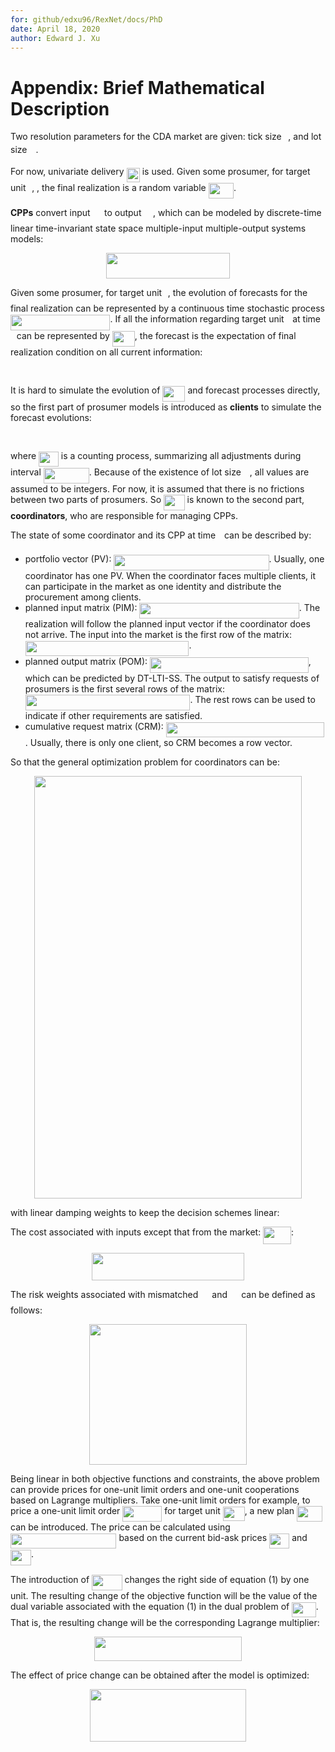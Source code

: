 ```yaml
---
for: github/edxu96/RexNet/docs/PhD
date: April 18, 2020
author: Edward J. Xu
---
```


# Appendix: Brief Mathematical Description

Two resolution parameters for the CDA market are given: tick size <img src="/docs/PhD/tex/7ccca27b5ccc533a2dd72dc6fa28ed84.svg?invert_in_darkmode&sanitize=true" align=middle width=6.672392099999992pt height=14.15524440000002pt/>, and lot size <img src="/docs/PhD/tex/8cda31ed38c6d59d14ebefa440099572.svg?invert_in_darkmode&sanitize=true" align=middle width=9.98290094999999pt height=14.15524440000002pt/>.

For now, univariate delivery <img src="/docs/PhD/tex/12db77e83e760808caf636deecc1b7f2.svg?invert_in_darkmode&sanitize=true" align=middle width=21.27850394999999pt height=22.63846199999998pt/> is used. Given some prosumer, for target unit <img src="/docs/PhD/tex/77a3b857d53fb44e33b53e4c8b68351a.svg?invert_in_darkmode&sanitize=true" align=middle width=5.663225699999989pt height=21.68300969999999pt/>, , the final realization is a random variable <img src="/docs/PhD/tex/a75ad4aa393d50109470b1783c9a8858.svg?invert_in_darkmode&sanitize=true" align=middle width=40.23981884999999pt height=24.65753399999998pt/>.

__CPPs__ convert input <img src="/docs/PhD/tex/35531be55273dc37ee90083451d089ff.svg?invert_in_darkmode&sanitize=true" align=middle width=14.54330789999999pt height=22.55708729999998pt/> to output <img src="/docs/PhD/tex/26eb59da31fb48cb17abfe4c6dc80375.svg?invert_in_darkmode&sanitize=true" align=middle width=14.554737449999989pt height=22.55708729999998pt/>, which can be modeled by discrete-time linear time-invariant state space multiple-input multiple-output systems models:

<p align="center"><img src="/docs/PhD/tex/136e337163670748e8a023cdacbbdf5b.svg?invert_in_darkmode&sanitize=true" align=middle width=197.1942456pt height=41.09589pt/></p>

Given some prosumer, for target unit <img src="/docs/PhD/tex/77a3b857d53fb44e33b53e4c8b68351a.svg?invert_in_darkmode&sanitize=true" align=middle width=5.663225699999989pt height=21.68300969999999pt/>, the evolution of forecasts for the final realization can be represented by a continuous time stochastic process <img src="/docs/PhD/tex/017af907c9ee548fa4f14ee833a377dd.svg?invert_in_darkmode&sanitize=true" align=middle width=159.47178719999997pt height=24.65753399999998pt/>. If all the information regarding target unit <img src="/docs/PhD/tex/77a3b857d53fb44e33b53e4c8b68351a.svg?invert_in_darkmode&sanitize=true" align=middle width=5.663225699999989pt height=21.68300969999999pt/> at time <img src="/docs/PhD/tex/4f4f4e395762a3af4575de74c019ebb5.svg?invert_in_darkmode&sanitize=true" align=middle width=5.936097749999991pt height=20.221802699999984pt/> can be represented by <img src="/docs/PhD/tex/12b5eaf62fb13bb62362010f291fec9d.svg?invert_in_darkmode&sanitize=true" align=middle width=36.06650684999999pt height=24.65753399999998pt/>, the forecast is the expectation of final realization condition on all current information:

<p align="center"><img src="/docs/PhD/tex/8337ed727925cb0c6f793d1b09ddabf9.svg?invert_in_darkmode&sanitize=true" align=middle width=159.21054435pt height=16.438356pt/></p>

It is hard to simulate the evolution of <img src="/docs/PhD/tex/12b5eaf62fb13bb62362010f291fec9d.svg?invert_in_darkmode&sanitize=true" align=middle width=36.06650684999999pt height=24.65753399999998pt/> and forecast processes directly, so the first part of prosumer models is introduced as __clients__ to simulate the forecast evolutions:

<p align="center"><img src="/docs/PhD/tex/cbc5497c51d9411529a83fae3969533b.svg?invert_in_darkmode&sanitize=true" align=middle width=151.2338421pt height=16.438356pt/></p>

where <img src="/docs/PhD/tex/0473c769f4d060e18f4e58ee0eff6fad.svg?invert_in_darkmode&sanitize=true" align=middle width=31.83898079999999pt height=24.65753399999998pt/> is a counting process, summarizing all adjustments during interval <img src="/docs/PhD/tex/65d9092b6b056d164248577af7ef7e48.svg?invert_in_darkmode&sanitize=true" align=middle width=73.02222014999998pt height=24.65753399999998pt/>. Because of the existence of lot size <img src="/docs/PhD/tex/8cda31ed38c6d59d14ebefa440099572.svg?invert_in_darkmode&sanitize=true" align=middle width=9.98290094999999pt height=14.15524440000002pt/>, all values are assumed to be integers. For now, it is assumed that there is no frictions between two parts of prosumers. So <img src="/docs/PhD/tex/dd4df8f644567ec3a64f4bf61e6eed96.svg?invert_in_darkmode&sanitize=true" align=middle width=33.58931564999999pt height=24.65753399999998pt/> is known to the second part, __coordinators__, who are responsible for managing CPPs.

The state of some coordinator and its CPP at time <img src="/docs/PhD/tex/4f4f4e395762a3af4575de74c019ebb5.svg?invert_in_darkmode&sanitize=true" align=middle width=5.936097749999991pt height=20.221802699999984pt/> can be described by:

- portfolio vector (PV): <img src="/docs/PhD/tex/b00b9a11472eca8ebdf8bbc604306040.svg?invert_in_darkmode&sanitize=true" align=middle width=248.17180244999997pt height=24.65753399999998pt/>. Usually, one coordinator has one PV. When the coordinator faces multiple clients, it can participate in the market as one identity and distribute the procurement among clients.
- planned input matrix (PIM): <img src="/docs/PhD/tex/668f272627c4fa022397c3f44cebb5da.svg?invert_in_darkmode&sanitize=true" align=middle width=255.27874679999994pt height=24.65753399999998pt/>. The realization will follow the planned input vector if the coordinator does not arrive. The input into the market is the first row of the matrix: <img src="/docs/PhD/tex/9d70541f2131154413d8a9691f3578c9.svg?invert_in_darkmode&sanitize=true" align=middle width=261.64426364999997pt height=24.65753399999998pt/>.
- planned output matrix (POM): <img src="/docs/PhD/tex/44f0a4b5aa60b1ffe745f660bcafc21c.svg?invert_in_darkmode&sanitize=true" align=middle width=253.7148372pt height=24.65753399999998pt/>, which can be predicted by DT-LTI-SS. The output to satisfy requests of prosumers is the first several rows of the matrix: <img src="/docs/PhD/tex/debfc122f747f050a6adef9329e423c9.svg?invert_in_darkmode&sanitize=true" align=middle width=263.61878729999995pt height=24.65753399999998pt/>. The rest rows can be used to indicate if other requirements are satisfied.
- cumulative request matrix (CRM): <img src="/docs/PhD/tex/3fcaa261c58c910e531dfaa7812c5524.svg?invert_in_darkmode&sanitize=true" align=middle width=253.4522694pt height=24.65753399999998pt/>. Usually, there is only one client, so CRM becomes a row vector.

So that the general optimization problem for coordinators can be:

<p align="center"><img src="/docs/PhD/tex/444b8907bb57ee25d3a8d277251d505a.svg?invert_in_darkmode&sanitize=true" align=middle width=428.63463885pt height=676.0912586999999pt/></p>

with linear damping weights to keep the decision schemes linear:

The cost associated with inputs except that from the market: <img src="/docs/PhD/tex/c00372c0536d1897d33ae64575183742.svg?invert_in_darkmode&sanitize=true" align=middle width=44.88589214999999pt height=27.91243950000002pt/>:

<p align="center"><img src="/docs/PhD/tex/e894ddf9b6efc8d5a23e7a5e7b1e978f.svg?invert_in_darkmode&sanitize=true" align=middle width=244.76593845pt height=43.379419049999996pt/></p>

The risk weights associated with mismatched <img src="/docs/PhD/tex/61ccc6d099c3b104d8de703a10b20230.svg?invert_in_darkmode&sanitize=true" align=middle width=14.20083224999999pt height=22.55708729999998pt/> and <img src="/docs/PhD/tex/3ea43a6103aedd6b0ed232d3f2a374b4.svg?invert_in_darkmode&sanitize=true" align=middle width=14.20083224999999pt height=22.55708729999998pt/> can be defined as follows:

<p align="center"><img src="/docs/PhD/tex/17b929f289f2fe228aa41907f77d49e1.svg?invert_in_darkmode&sanitize=true" align=middle width=251.45578919999997pt height=224.7997125pt/></p>

Being linear in both objective functions and constraints, the above problem can provide prices for one-unit limit orders and one-unit cooperations based on Lagrange multipliers. Take one-unit limit orders for example, to price a one-unit limit order <img src="/docs/PhD/tex/1161987854e9308a987f774c131ea730.svg?invert_in_darkmode&sanitize=true" align=middle width=62.90453234999998pt height=24.65753399999998pt/> for target unit <img src="/docs/PhD/tex/8d1a78f3c7c6efdefdef6ecaf333edd8.svg?invert_in_darkmode&sanitize=true" align=middle width=34.82978564999999pt height=22.831056599999986pt/>, a new plan <img src="/docs/PhD/tex/8be54632fd8381f60b2977c77684015d.svg?invert_in_darkmode&sanitize=true" align=middle width=41.10164024999999pt height=24.65753399999998pt/> can be introduced. The price can be calculated using <img src="/docs/PhD/tex/64a1e139deec42c40db51b56c161341b.svg?invert_in_darkmode&sanitize=true" align=middle width=169.48032089999998pt height=24.65753399999998pt/> based on the current bid-ask prices <img src="/docs/PhD/tex/198ec338f865b3bd32348201cc7871b7.svg?invert_in_darkmode&sanitize=true" align=middle width=32.168949449999985pt height=24.65753399999998pt/> and <img src="/docs/PhD/tex/b53ac7d921eee1159278bc69d9383682.svg?invert_in_darkmode&sanitize=true" align=middle width=33.01369664999999pt height=24.65753399999998pt/>.

The introduction of <img src="/docs/PhD/tex/4b2d49c087ea9ba18547240a8fa41745.svg?invert_in_darkmode&sanitize=true" align=middle width=48.56757839999999pt height=24.65753399999998pt/> changes the right side of equation (1) by one unit. The resulting change of the objective function will be the value of the dual variable associated with the equation (1) in the dual problem of <img src="/docs/PhD/tex/b89e55c1530fb3b9cc3ff36884729fa9.svg?invert_in_darkmode&sanitize=true" align=middle width=38.46235469999999pt height=24.65753399999998pt/>. That is, the resulting change will be the corresponding Lagrange multiplier:

<p align="center"><img src="/docs/PhD/tex/d0f966420e92b22affcf5ce2b260d08b.svg?invert_in_darkmode&sanitize=true" align=middle width=236.7749571pt height=38.83491479999999pt/></p>

The effect of price change can be obtained after the model is optimized:

<p align="center"><img src="/docs/PhD/tex/f4416fdbea90c446dbc75f932862ddb6.svg?invert_in_darkmode&sanitize=true" align=middle width=250.63330214999996pt height=84.24519509999999pt/></p>
